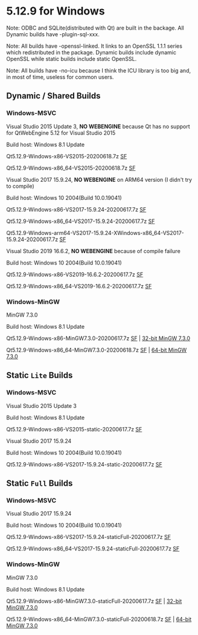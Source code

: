 # 5.12.9 for Windows

Note: ODBC and SQLite(distributed with Qt) are built in the backage. All Dynamic builds have -plugin-sql-xxx.

Note: All builds have -openssl-linked. It links to an OpenSSL 1.1.1 series which redistributed in the package. Dynamic builds include dynamic OpenSSL while static builds include static OpenSSL.

Note: All builds have -no-icu because I think the ICU library is too big and, in most of time, useless for common users.

## Dynamic / Shared Builds

### Windows-MSVC

Visual Studio 2015 Update 3, __NO WEBENGINE__ because Qt has no support for QtWebEngine 5.12 for Visual Studio 2015

Build host: Windows 8.1 Update

Qt5.12.9-Windows-x86-VS2015-20200618.7z [SF](https://sourceforge.net/projects/fsu0413-qtbuilds/files/Qt5.12/Windows-x86/Qt5.12.9-Windows-x86-VS2015-20200618.7z)

Qt5.12.9-Windows-x86_64-VS2015-20200618.7z [SF](https://sourceforge.net/projects/fsu0413-qtbuilds/files/Qt5.12/Windows-x86_64/Qt5.12.9-Windows-x86_64-VS2015-20200618.7z)

Visual Studio 2017 15.9.24, __NO WEBENGINE__ on ARM64 version (I didn't try to compile)

Build host: Windows 10 2004(Build 10.0.19041)

Qt5.12.9-Windows-x86-VS2017-15.9.24-20200617.7z [SF](https://sourceforge.net/projects/fsu0413-qtbuilds/files/Qt5.12/Windows-x86/Qt5.12.9-Windows-x86-VS2017-15.9.24-20200617.7z)

Qt5.12.9-Windows-x86_64-VS2017-15.9.24-20200617.7z [SF](https://sourceforge.net/projects/fsu0413-qtbuilds/files/Qt5.12/Windows-x86_64/Qt5.12.9-Windows-x86_64-VS2017-15.9.24-20200617.7z)

Qt5.12.9-Windows-arm64-VS2017-15.9.24-XWindows-x86_64-VS2017-15.9.24-20200617.7z [SF](https://sourceforge.net/projects/fsu0413-qtbuilds/files/Qt5.12/Windows-arm64/Qt5.12.9-Windows-arm64-VS2017-15.9.24-XWindows-x86_64-VS2017-15.9.24-20200617.7z)

Visual Studio 2019 16.6.2, __NO WEBENGINE__ because of compile failure

Build host: Windows 10 2004(Build 10.0.19041)

Qt5.12.9-Windows-x86-VS2019-16.6.2-20200617.7z [SF](https://sourceforge.net/projects/fsu0413-qtbuilds/files/Qt5.12/Windows-x86/Qt5.12.9-Windows-x86-VS2019-16.6.2-20200617.7z)

Qt5.12.9-Windows-x86_64-VS2019-16.6.2-20200617.7z [SF](https://sourceforge.net/projects/fsu0413-qtbuilds/files/Qt5.12/Windows-x86_64/Qt5.12.9-Windows-x86_64-VS2019-16.6.2-20200617.7z)

### Windows-MinGW

MinGW 7.3.0

Build host: Windows 8.1 Update

Qt5.12.9-Windows-x86-MinGW7.3.0-20200617.7z [SF](https://sourceforge.net/projects/fsu0413-qtbuilds/files/Qt5.12/Windows-x86/Qt5.12.9-Windows-x86-MinGW7.3.0-20200617.7z) | [32-bit MinGW 7.3.0](https://sourceforge.net/projects/mingw-w64/files/Toolchains%20targetting%20Win32/Personal%20Builds/mingw-builds/7.3.0/threads-posix/dwarf/i686-7.3.0-release-posix-dwarf-rt_v5-rev0.7z)

Qt5.12.9-Windows-x86_64-MinGW7.3.0-20200618.7z [SF](https://sourceforge.net/projects/fsu0413-qtbuilds/files/Qt5.12/Windows-x86_64/Qt5.12.9-Windows-x86_64-MinGW7.3.0-20200618.7z) | [64-bit MinGW 7.3.0](https://sourceforge.net/projects/mingw-w64/files/Toolchains%20targetting%20Win64/Personal%20Builds/mingw-builds/7.3.0/threads-posix/seh/x86_64-7.3.0-release-posix-seh-rt_v5-rev0.7z)

## Static `Lite` Builds

### Windows-MSVC

Visual Studio 2015 Update 3

Build host: Windows 8.1 Update

Qt5.12.9-Windows-x86-VS2015-static-20200617.7z [SF](https://sourceforge.net/projects/fsu0413-qtbuilds/files/Qt5.12/Windows-x86/Qt5.12.9-Windows-x86-VS2015-static-20200617.7z)

Visual Studio 2017 15.9.24

Build host: Windows 10 2004(Build 10.0.19041)

Qt5.12.9-Windows-x86-VS2017-15.9.24-static-20200617.7z [SF](https://sourceforge.net/projects/fsu0413-qtbuilds/files/Qt5.12/Windows-x86/Qt5.12.9-Windows-x86-VS2017-15.9.24-static-20200617.7z)

## Static `Full` Builds

### Windows-MSVC

Visual Studio 2017 15.9.24

Build host: Windows 10 2004(Build 10.0.19041)

Qt5.12.9-Windows-x86-VS2017-15.9.24-staticFull-20200617.7z [SF](https://sourceforge.net/projects/fsu0413-qtbuilds/files/Qt5.12/Windows-x86/Qt5.12.9-Windows-x86-VS2017-15.9.24-staticFull-20200617.7z)

Qt5.12.9-Windows-x86_64-VS2017-15.9.24-staticFull-20200617.7z [SF](https://sourceforge.net/projects/fsu0413-qtbuilds/files/Qt5.12/Windows-x86_64/Qt5.12.9-Windows-x86_64-VS2017-15.9.24-staticFull-20200617.7z)

### Windows-MinGW

MinGW 7.3.0

Build host: Windows 8.1 Update

Qt5.12.9-Windows-x86-MinGW7.3.0-staticFull-20200617.7z [SF](https://sourceforge.net/projects/fsu0413-qtbuilds/files/Qt5.12/Windows-x86/Qt5.12.9-Windows-x86-MinGW7.3.0-staticFull-20200617.7z) | [32-bit MinGW 7.3.0](https://sourceforge.net/projects/mingw-w64/files/Toolchains%20targetting%20Win32/Personal%20Builds/mingw-builds/7.3.0/threads-posix/dwarf/i686-7.3.0-release-posix-dwarf-rt_v5-rev0.7z)

Qt5.12.9-Windows-x86_64-MinGW7.3.0-staticFull-20200618.7z [SF](https://sourceforge.net/projects/fsu0413-qtbuilds/files/Qt5.12/Windows-x86_64/Qt5.12.9-Windows-x86_64-MinGW7.3.0-staticFull-20200618.7z) | [64-bit MinGW 7.3.0](https://sourceforge.net/projects/mingw-w64/files/Toolchains%20targetting%20Win64/Personal%20Builds/mingw-builds/7.3.0/threads-posix/seh/x86_64-7.3.0-release-posix-seh-rt_v5-rev0.7z)
